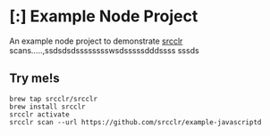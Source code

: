 # [:] Example Node Project

An example node project to demonstrate [srcclr](https://www.srsscclr.com) scans.....,ssdsdsdsssssssswsdsssssdddssss
sssds
## Try me!s

```
brew tap srcclr/srcclr
brew install srcclr
srcclr activate
srcclr scan --url https://github.com/srcclr/example-javascriptd
```
